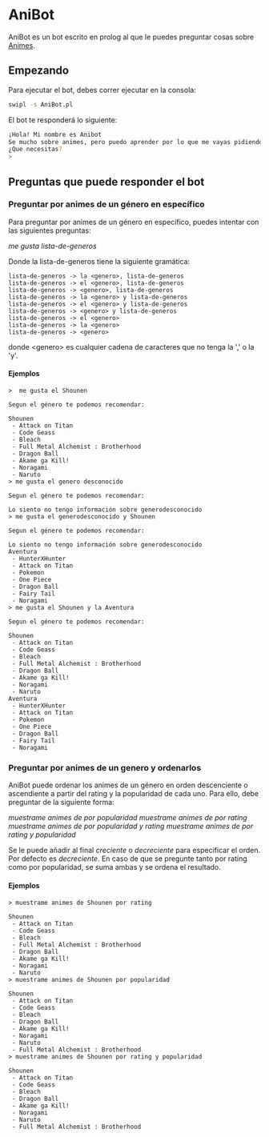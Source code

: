 # AniBot

AniBot es un bot escrito en prolog al que le puedes preguntar cosas sobre
[Animes](https://es.wikipedia.org/wiki/Anime).

## Empezando

Para ejecutar el bot, debes correr ejecutar en la consola:

```bash
swipl -s AniBot.pl
```

El bot te responderá lo siguiente:

```bash
¡Hola! Mi nombre es Anibot
Se mucho sobre animes, pero puedo aprender por lo que me vayas pidiendo
¿Que necesitas?
>
```

## Preguntas que puede responder el bot

### Preguntar por animes de un género en específico

Para preguntar por animes de un género en específico, puedes intentar con las
siguientes preguntas:

_me gusta lista-de-generos_

Donde la lista-de-generos tiene la siguiente gramática:
```
lista-de-generos -> la <genero>, lista-de-generos
lista-de-generos -> el <genero>, lista-de-generos
lista-de-generos -> <genero>, lista-de-generos
lista-de-generos -> la <genero> y lista-de-generos
lista-de-generos -> el <genero> y lista-de-generos
lista-de-generos -> <genero> y lista-de-generos
lista-de-generos -> el <genero>
lista-de-generos -> la <genero>
lista-de-generos -> <genero>
```
donde \<genero> es cualquier cadena de caracteres que no tenga la ',' o la 'y'.

#### Ejemplos
```
>  me gusta el Shounen

Segun el género te podemos recomendar:

Shounen
 - Attack on Titan
 - Code Geass
 - Bleach
 - Full Metal Alchemist : Brotherhood
 - Dragon Ball
 - Akame ga Kill!
 - Noragami
 - Naruto
> me gusta el genero desconocido

Segun el género te podemos recomendar:

Lo siento no tengo información sobre generodesconocido
> me gusta el generodesconocido y Shounen

Segun el género te podemos recomendar:

Lo siento no tengo información sobre generodesconocido
Aventura
 - HunterXHunter
 - Attack on Titan
 - Pokemon
 - One Piece
 - Dragon Ball
 - Fairy Tail
 - Noragami
> me gusta el Shounen y la Aventura

Segun el género te podemos recomendar:

Shounen
 - Attack on Titan
 - Code Geass
 - Bleach
 - Full Metal Alchemist : Brotherhood
 - Dragon Ball
 - Akame ga Kill!
 - Noragami
 - Naruto
Aventura
 - HunterXHunter
 - Attack on Titan
 - Pokemon
 - One Piece
 - Dragon Ball
 - Fairy Tail
 - Noragami
```

### Preguntar por animes de un genero y ordenarlos

AniBot puede ordenar los animes de un género en orden descenciente o ascendiente
a partir del rating y la popularidad de cada uno. Para ello, debe preguntar de la
siguiente forma:

_muestrame animes de <genero> por popularidad_
_muestrame animes de <genero> por rating_
_muestrame animes de <genero> por popularidad y rating_
_muestrame animes de <genero> por rating y popularidad_

Se le puede añadir al final _creciente_ o _decreciente_ para especificar el orden.
Por defecto es _decreciente_. En caso de que se pregunte tanto por rating como por
popularidad, se suma ambas y se ordena el resultado.

#### Ejemplos
```
> muestrame animes de Shounen por rating

Shounen
 - Attack on Titan
 - Code Geass
 - Bleach
 - Full Metal Alchemist : Brotherhood
 - Dragon Ball
 - Akame ga Kill!
 - Noragami
 - Naruto
> muestrame animes de Shounen por popularidad

Shounen
 - Attack on Titan
 - Code Geass
 - Bleach
 - Dragon Ball
 - Akame ga Kill!
 - Noragami
 - Naruto
 - Full Metal Alchemist : Brotherhood
> muestrame animes de Shounen por rating y popularidad

Shounen
 - Attack on Titan
 - Code Geass
 - Bleach
 - Dragon Ball
 - Akame ga Kill!
 - Noragami
 - Naruto
 - Full Metal Alchemist : Brotherhood
```
